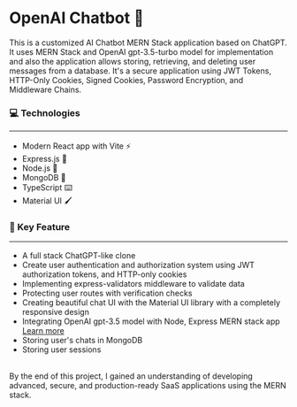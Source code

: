 
# OpenAI Chatbot 🤖

This is a customized AI Chatbot MERN Stack application based on ChatGPT. It uses MERN Stack and OpenAI gpt-3.5-turbo model for implementation and also the application allows storing, retrieving, and deleting user messages from a database. It's a secure application using JWT Tokens, HTTP-Only Cookies, Signed Cookies, Password Encryption, and Middleware Chains.

### 💻 Technologies <hr/>

- Modern React app with Vite ⚡ <br/>
- Express.js 🚀 <br/>
- Node.js 🌳 <br/>
- MongoDB 🌿<br/>
- TypeScript ⌨️ <br/>
- Material UI 🖌️ <br/>

### 🔑 Key Feature <hr/>

- A full stack ChatGPT-like clone
- Create user authentication and authorization system using JWT authorization tokens, and HTTP-only cookies
- Implementing express-validators middleware to validate data
- Protecting user routes with verification checks
- Creating beautiful chat UI with the Material UI library with a completely responsive design
- Integrating OpenAI gpt-3.5 model with Node, Express MERN stack app [Learn more](https://platform.openai.com/docs/overview)
- Storing user's chats in MongoDB
- Storing user sessions
<br/><br/>

By the end of this project, I gained an understanding of developing advanced, secure, and production-ready SaaS applications using the MERN stack.